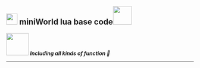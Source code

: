 <h2><img src="https://emojis.slackmojis.com/emojis/images/1531849430/4246/blob-sunglasses.gif?1531849430" width="30"/>  miniWorld lua base code<img src="https://media.giphy.com/media/12oufCB0MyZ1Go/giphy.gif" width="50"></h2>

<img src="https://media.giphy.com/media/LnQjpWaON8nhr21vNW/giphy.gif" width="60"> <em><b>Including all kinds of function </b> 🌈</em>

---

